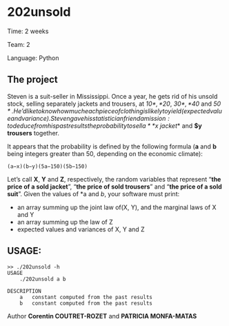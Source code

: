 202unsold
===

Time:       2 weeks

Team:       2

Language:   Python


The project
----
Steven is a suit-seller in Mississippi. Once a year, he gets rid of his unsold stock, selling separately jackets and trousers, at *$10*, *$20*, *$30*, *$40* and *$50*.
He’d like to know how much each piece of clothing is likely to yield (expected value and variance).
Steven gave his statistician friend a mission: to deduce from his past results the probability to sell a **$x jacket** and **$y trousers** together.

It appears that the probability is defined by the following formula (**a** and **b** being integers greater than 50, depending on the economic climate):

    (a−x)(b−y)(5a−150)(5b−150)

Let’s call **X**, **Y** and **Z**, respectively, the random variables that represent “**the price of a sold jacket**”, “**the price of sold trousers**” and “**the price of a sold suit**”. Given the values of *a and *b*, your software must print:
* an array summing up the joint law of(X, Y), and the marginal laws of X and Y
* an array summing up the law of Z
* expected values and variances of X, Y and Z

## USAGE:

```
>> ./202unsold -h
USAGE
	./202unsold a b

DESCRIPTION
	a	constant computed from the past results
	b	constant computed from the past results
```

Author **Corentin COUTRET-ROZET** and **PATRICIA MONFA-MATAS**
